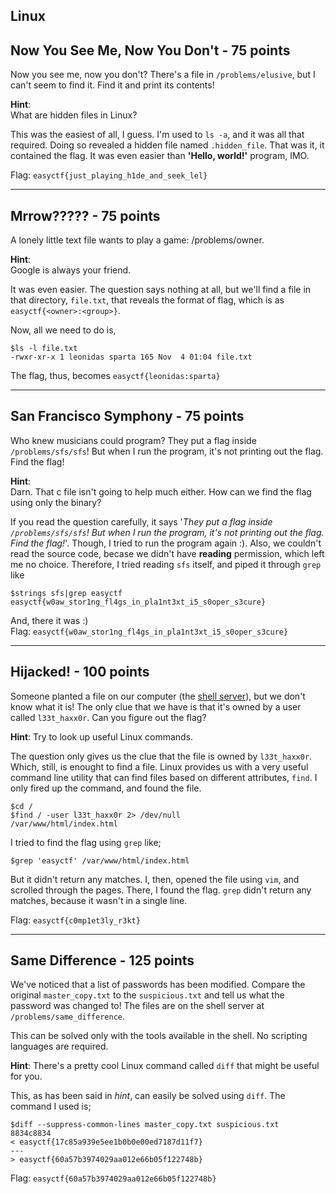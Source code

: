 Linux
-----

Now You See Me, Now You Don't - 75 points
--------------
Now you see me, now you don't? There's a file in `/problems/elusive`, but I can't seem to find it. Find it and print its contents!

**Hint**:<br/>
What are hidden files in Linux?

This was the easiest of all, I guess. I'm used to `ls -a`, and it was all that required. Doing so revealed a hidden file named `.hidden_file`. That was it, it contained the flag. It was even easier than **'Hello, world!'** program, IMO.

Flag: `easyctf{just_playing_h1de_and_seek_lel}`

-------------

Mrrow????? - 75 points
-------------
A lonely little text file wants to play a game: /problems/owner.

**Hint**:<br/>
Google is always your friend.

It was even easier. The question says nothing at all, but we'll find a file in that directory, `file.txt`, that reveals the format of flag, which is as `easyctf{<owner>:<group>}`.

Now, all we need to do is,
```
$ls -l file.txt
-rwxr-xr-x 1 leonidas sparta 165 Nov  4 01:04 file.txt
```
The flag, thus, becomes `easyctf{leonidas:sparta}`

------------

San Francisco Symphony - 75 points
-----------------
Who knew musicians could program? They put a flag inside `/problems/sfs/sfs`! But when I run the program, it's not printing out the flag. Find the flag!

**Hint**:<br/>
Darn. That c file isn't going to help much either. How can we find the flag using only the binary?

If you read the question carefully, it says '*They put a flag inside `/problems/sfs/sfs`! But when I run the program, it's not printing out the flag. Find the flag!*'. Though, I tried to run the program again :). Also, we couldn't read the source code, becase we didn't have **reading** permission, which left me no choice. Therefore, I tried reading `sfs` itself, and piped it through `grep` like
```
$strings sfs|grep easyctf
easyctf{w0aw_stor1ng_fl4gs_in_pla1nt3xt_i5_s0oper_s3cure}
```
And, there it was :)<br/>
Flag: `easyctf{w0aw_stor1ng_fl4gs_in_pla1nt3xt_i5_s0oper_s3cure}`

--------------------

Hijacked! - 100 points
-----------
Someone planted a file on our computer (the [shell server](//easyctf.com/shell)), but we don't know what it is! The only clue that we have is that it's owned by a user called `l33t_haxx0r`. Can you figure out the flag?

**Hint**:
Try to look up useful Linux commands.

The question only gives us the clue that the file is owned by `l33t_haxx0r`. Which, still, is enought to find a file. Linux provides us with a very useful command line utility that can find files based on different attributes, `find`. I only fired up the command, and found the file.
```
$cd /
$find / -user l33t_haxx0r 2> /dev/null 
/var/www/html/index.html
```
I tried to find the flag using `grep` like;
```
$grep 'easyctf' /var/www/html/index.html
```
But it didn't return any matches. I, then, opened the file using `vim`, and scrolled through the pages. There, I found the flag. `grep` didn't return any matches, because it wasn't in a single line.

Flag: `easyctf{c0mp1et3ly_r3kt}`

---------------------------

Same Difference - 125 points
-------------------
We've noticed that a list of passwords has been modified. Compare the original `master_copy.txt` to the `suspicious.txt` and tell us what the password was changed to! The files are on the shell server at `/problems/same_difference`.

This can be solved only with the tools available in the shell. No scripting languages are required.

**Hint**:
There's a pretty cool Linux command called `diff` that might be useful for you.

This, as has been said in *hint*, can easily be solved using `diff`. The command I used is;
```
$diff --suppress-common-lines master_copy.txt suspicious.txt 
8834c8834
< easyctf{17c85a939e5ee1b0b0e00ed7187d11f7}
---
> easyctf{60a57b3974029aa012e66b05f122748b}
```

Flag: `easyctf{60a57b3974029aa012e66b05f122748b}`
